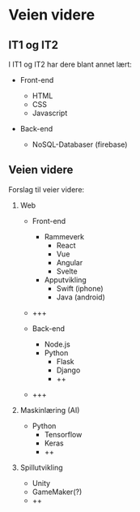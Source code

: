# Veien videre

## IT1 og IT2

I IT1 og IT2 har dere blant annet lært:

- Front-end
  - HTML
  - CSS
  - Javascript


- Back-end
  - NoSQL-Databaser (firebase)

## Veien videre

Forslag til veier videre:  

1. Web

   - Front-end
     - Rammeverk
       - React
       - Vue
       - Angular
       - Svelte
     - Apputvikling
       - Swift (iphone)
       - Java  (android)
   - +++

   - Back-end
     - Node.js
     - Python
       - Flask
       - Django
       - ++
   - +++


2. Maskinlæring (AI)

   - Python
       - Tensorflow
       - Keras
       - ++

3. Spillutvikling
    - Unity
    - GameMaker(?)
    - ++

